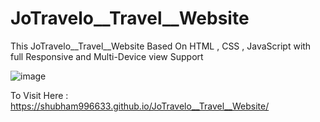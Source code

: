 # JoTravelo__Travel__Website
 This JoTravelo__Travel__Website Based On HTML , CSS , JavaScript with full Responsive and Multi-Device view Support
 
 ![image](https://user-images.githubusercontent.com/65014926/184358390-44bfe213-4197-4352-b23a-fb367eccb293.png)


To Visit Here : https://shubham996633.github.io/JoTravelo__Travel__Website/

